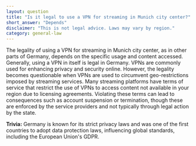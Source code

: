 ```yaml
---
layout: question
title: "Is it legal to use a VPN for streaming in Munich city center?"
short_answer: "Depends"
disclaimer: "This is not legal advice. Laws may vary by region."
category: general-law
---
```

The legality of using a VPN for streaming in Munich city center, as in other parts of Germany, depends on the specific usage and content accessed. Generally, using a VPN in itself is legal in Germany. VPNs are commonly used for enhancing privacy and security online. However, the legality becomes questionable when VPNs are used to circumvent geo-restrictions imposed by streaming services. Many streaming platforms have terms of service that restrict the use of VPNs to access content not available in your region due to licensing agreements. Violating these terms can lead to consequences such as account suspension or termination, though these are enforced by the service providers and not typically through legal action by the state.

**Trivia:** Germany is known for its strict privacy laws and was one of the first countries to adopt data protection laws, influencing global standards, including the European Union's GDPR.
